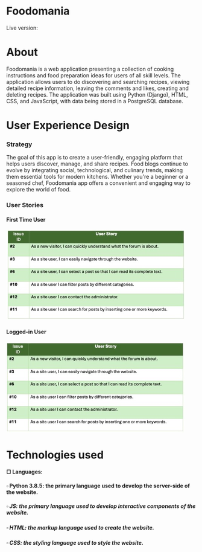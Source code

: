 # Foodomania

Live version:

# About
Foodomania is a web application presenting a collection of cooking instructions and food preparation ideas for users of all skill levels. The application allows users to do discovering and searching recipes, viewing detailed recipe information, leaving the comments and likes, creating and deleting recipes.
The application was built using Python (Django), HTML, CSS, and JavaScript, with data being stored in a PostgreSQL database.

# User Experience Design

### Strategy

The goal of this app is to create a user-friendly, engaging platform that helps users discover, manage, and share recipes. Food blogs continue to evolve by integrating social, technological, and culinary trends, making them essential tools for modern kitchens. Whether you're a beginner or a seasoned chef, Foodomania app offers a convenient and engaging way to explore the world of food. 

### User Stories

#### First Time User

![image](media/recipes/images/User.jpg)



#### Logged-in User

![image](media/recipes/images/Issue.jpeg)


# Technologies used

#### □ Languages:

  #### ▫︎ Python 3.8.5: the primary language used to develop the server-side of the website.
  ##### ▫︎ JS: the primary language used to develop interactive components of the website.
  ##### ▫︎ HTML: the markup language used to create the website.
  ##### ▫︎ CSS: the styling language used to style the website.



















